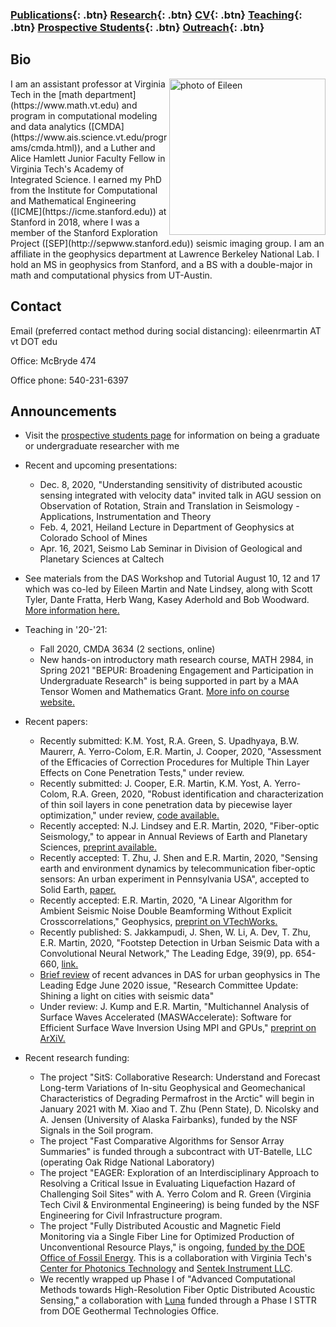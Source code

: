 ### [Publications](/publications){: .btn}     [Research](/research){: .btn}      [CV](/docs/ermartin_CV.pdf){: .btn}       [Teaching](/teaching){: .btn} 	[Prospective Students](/prospectiveStudents){: .btn}	[Outreach](/outreach){: .btn}

## Bio

<img src="https://eileenrmartin.github.io/img/eileen.jpg" alt="photo of Eileen" align="right" style="width: 250px;"/>
I am an assistant professor at Virginia Tech in the [math department](https://www.math.vt.edu) and program in computational modeling and data analytics ([CMDA](https://www.ais.science.vt.edu/programs/cmda.html)), and a Luther and Alice Hamlett Junior Faculty Fellow in Virginia Tech's Academy of Integrated Science. I earned my PhD from the Institute for Computational and Mathematical Engineering ([ICME](https://icme.stanford.edu)) at Stanford in 2018, where I was a member of the Stanford Exploration Project ([SEP](http://sepwww.stanford.edu)) seismic imaging group. I am an affiliate in the geophysics department at Lawrence Berkeley National Lab. I hold an MS in geophysics from Stanford, and a BS with a double-major in math and computational physics from UT-Austin.  

## Contact

Email (preferred contact method during social distancing): eileenrmartin AT vt DOT edu   

Office: McBryde 474   

Office phone: 540-231-6397 

## Announcements

* Visit the [prospective students page](https://eileenrmartin.github.io/prospectiveStudents/) for information on being a graduate or undergraduate researcher with me

* Recent and upcoming presentations:
  * Dec. 8, 2020, "Understanding sensitivity of distributed acoustic sensing integrated with velocity data" invited talk in AGU session on Observation of Rotation, Strain and Translation in Seismology - Applications, Instrumentation and Theory 
  * Feb. 4, 2021, Heiland Lecture in Department of Geophysics at Colorado School of Mines
  * Apr. 16, 2021, Seismo Lab Seminar in Division of Geological and Planetary Sciences at Caltech

* See materials from the DAS Workshop and Tutorial August 10, 12 and 17 which was co-led by Eileen Martin and Nate Lindsey, along with Scott Tyler, Dante Fratta, Herb Wang, Kasey Aderhold and Bob Woodward. [More information here.](https://www.iris.edu/hq/event/2020_DAS_Workshop)

* Teaching in '20-'21:
  * Fall 2020, CMDA 3634 (2 sections, online)
  * New hands-on introductory math research course, MATH 2984, in Spring 2021 "BEPUR: Broadening Engagement and Participation in Undergraduate Research" is being supported in part by a MAA Tensor Women and Mathematics Grant. [More info on course website.](https://sites.google.com/vt.edu/bepur-math-2984/home)

* Recent papers:
  * Recently submitted: K.M. Yost, R.A. Green, S. Upadhyaya, B.W. Maurerr, A. Yerro-Colom, E.R. Martin, J. Cooper, 2020, "Assessment of the Efficacies of Correction Procedures for Multiple Thin Layer Effects on Cone Penetration Tests," under review.
  * Recently submitted: J. Cooper, E.R. Martin, K.M. Yost, A. Yerro-Colom, R.A. Green, 2020, "Robust identification and characterization of thin soil layers in cone penetration data by piecewise layer optimization," under review, [code available.](https://github.com/jonc7/Soil-Layer-Optimization)
  * Recently accepted: N.J. Lindsey and E.R. Martin, 2020, "Fiber-optic Seismology," to appear in Annual Reviews of Earth and Planetary Sciences, [preprint available.](https://vtechworks.lib.vt.edu/handle/10919/99469)
  * Recently accepted: T. Zhu, J. Shen and E.R. Martin, 2020, "Sensing earth and environment dynamics by telecommunication fiber-optic sensors: An urban experiment in Pennsylvania USA", accepted to Solid Earth, [paper.](https://se.copernicus.org/preprints/se-2020-103/)
  * Recently accepted: E.R. Martin, 2020, "A Linear Algorithm for Ambient Seismic Noise Double Beamforming Without Explicit Crosscorrelations," Geophysics, [preprint on VTechWorks.](https://vtechworks.lib.vt.edu/handle/10919/96246)
  * Recently  published: S. Jakkampudi, J. Shen, W. Li, A. Dev, T. Zhu, E.R. Martin, 2020, "Footstep Detection in Urban Seismic Data with a Convolutional Neural Network," The Leading Edge, 39(9), pp. 654-660, [link.](https://library.seg.org/doi/10.1190/tle39090654.1)
  * [Brief review](https://library.seg.org/doi/epub/10.1190/tle39060437.1) of recent advances in DAS for urban geophysics in The Leading Edge June 2020 issue, "Research Committee Update: Shining a light on cities with seismic data"
  * Under review: J. Kump and E.R. Martin, "Multichannel Analysis of Surface Waves Accelerated (MASWAccelerate): Software for Efficient Surface Wave Inversion Using MPI and GPUs," [preprint on ArXiV.](https://arxiv.org/abs/2003.02256) 

* Recent research funding:
  * The project "SitS: Collaborative Research: Understand and Forecast Long-term Variations of In-situ Geophysical and Geomechanical Characteristics of Degrading Permafrost in the Arctic" will begin in January 2021 with M. Xiao and T. Zhu (Penn State), D. Nicolsky and A. Jensen (University of Alaska Fairbanks), funded by the NSF Signals in the Soil program.
  * The project "Fast Comparative Algorithms for Sensor Array Summaries" is funded through a subcontract with UT-Batelle, LLC (operating Oak Ridge National Laboratory)
  * The project "EAGER: Exploration of an Interdisciplinary Approach to Resolving a Critical Issue in Evaluating Liquefaction Hazard of Challenging Soil Sites" with A. Yerro Colom and R. Green (Virginia Tech Civil & Environmental Engineering) is being funded by the NSF Engineering for Civil Infrastructure program.
  * The project "Fully Distributed Acoustic and Magnetic Field Monitoring via a Single Fiber Line for Optimized Production of Unconventional Resource Plays," is ongoing, [funded by the DOE Office of Fossil Energy](https://www.energy.gov/fe/project-selections-advanced-technologies-recovery-unconventional-oil-gas-resources). This is a collaboration with Virginia Tech's [Center for Photonics Technology](https://photonics.ece.vt.edu/) and [Sentek Instrument LLC](http://www.sentekinstrument.com/).
  * We recently wrapped up Phase I of "Advanced Computational Methods towards High-Resolution Fiber Optic Distributed Acoustic Sensing,"  a collaboration with [Luna](https://lunainc.com/) funded through a Phase I STTR from DOE Geothermal Technologies Office. 
  

